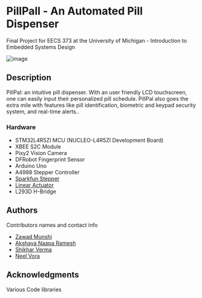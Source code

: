 # PillPall - An Automated Pill Dispenser

Final Project for EECS 373 at the University of Michigan - Introduction to Embedded Systems Design


![image](https://github.com/munshiz/373PillDispenser/assets/32941432/cd31d24f-11a2-45d0-8d44-4e4f5d8ae88b)


## Description

PillPal: an intuitive pill dispenser. With an user friendly LCD touchscreen, one can easily input their personalized pill schedule. PillPal also goes the extra mile with features like pill identification, biometric and keypad security system, and real-time alerts..

### Hardware

* STM32L4R5ZI MCU (NUCLEO-L4R5ZI Development Board)
* XBEE S2C Module
* Pixy2 Vision Camera
* DFRobot Fingerprint Sensor
* Arduino Uno
* A4988 Stepper Controller
* [Sparkfun Stepper](https://www.sparkfun.com/products/9238)
* [Linear Actuator](https://www.amazon.com/NORJIN-Electric-Actuator-Waterproof-Projects/dp/B0BK13M8N5/)
* L293D H-Bridge

## Authors

Contributors names and contact info
* [Zawad Munshi](munshiz@umich.edu)
* [Akshaya Naapa Ramesh](akshayan@umich.edu)
* [Shikhar Verma](shikharv@umich.edu)
* [Neel Vora](neelnv@umich.edu)

## Acknowledgments

Various Code libraries
